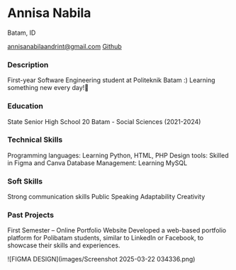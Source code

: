 # Annisa Nabila
Batam, ID

annisanabilaandrint@gmail.com
[Github](https://github.com/nisandrint)
### Description
First-year Software Engineering student at Politeknik Batam :) Learning something new every day!🌸

### Education
State Senior High School 20 Batam - Social Sciences (2021-2024)

### Technical Skills
Programming languages: Learning Python, HTML, PHP
Design tools: Skilled in Figma and Canva
Database Management: Learning MySQL
### Soft Skills
Strong communication skills
Public Speaking
Adaptability 
Creativity

### Past Projects
First Semester – Online Portfolio Website
Developed a web-based portfolio platform for Polibatam students, similar to LinkedIn or Facebook, to showcase their skills and experiences.

![FIGMA DESIGN](images/Screenshot 2025-03-22 034336.png)

